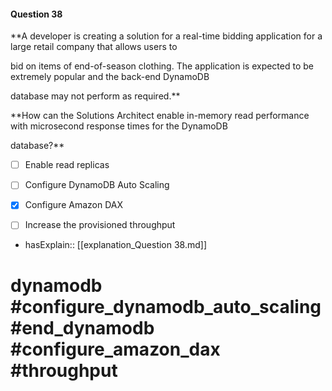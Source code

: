 #### Question  38

**A developer is creating a solution for a real-time bidding application for a large retail company that allows users to

bid on items of end-of-season clothing. The application is expected to be extremely popular and the back-end DynamoDB

database may not perform as required.**

**How can the Solutions Architect enable in-memory read performance with microsecond response times for the DynamoDB

database?**

- [ ] Enable read replicas

- [ ] Configure DynamoDB Auto Scaling

- [x] Configure Amazon DAX

- [ ] Increase the provisioned throughput

- hasExplain:: [[explanation_Question  38.md]]

# dynamodb #configure_dynamodb_auto_scaling #end_dynamodb #configure_amazon_dax #throughput
